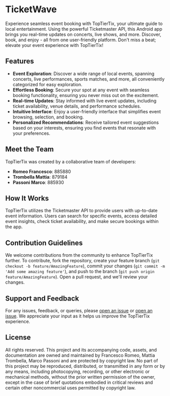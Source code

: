 # TicketWave

Experience seamless event booking with TopTierTix, your ultimate guide to local entertainment. Using the powerful Ticketmaster API, this Android app brings you real-time updates on concerts, live shows, and more. Discover, book, and enjoy - all from one user-friendly platform. Don't miss a beat; elevate your event experience with TopTierTix!

## Features

- **Event Exploration**: Discover a wide range of local events, spanning concerts, live performances, sports matches, and more, all conveniently categorized for easy exploration.
- **Effortless Booking**: Secure your spot at any event with seamless booking functionality, ensuring you never miss out on the excitement.
- **Real-time Updates**: Stay informed with live event updates, including ticket availability, venue details, and performance schedules.
- **Intuitive Interface**: Enjoy a user-friendly interface that simplifies event browsing, selection, and booking.
- **Personalized Recommendations**: Receive tailored event suggestions based on your interests, ensuring you find events that resonate with your preferences.

## Meet the Team

TopTierTix was created by a collaborative team of developers:
- **Romeo Francesco**: 885880
- **Trombella Mattia**: 879184
- **Passoni Marco**: 885930

## How It Works

TopTierTix utilizes the Ticketmaster API to provide users with up-to-date event information. Users can search for specific events, access detailed event insights, check ticket availability, and make secure bookings within the app.

## Contribution Guidelines

We welcome contributions from the community to enhance TopTierTix further. To contribute, fork the repository, create your feature branch (`git checkout -b feature/AmazingFeature`), commit your changes (`git commit -m 'Add some amazing feature'`), and push to the branch (`git push origin feature/AmazingFeature`). Open a pull request, and we'll review your changes.

## Support and Feedback

For any issues, feedback, or queries, please [open an issue](mailto:romeo.francesco.2002@gmail.com) or [open an issue](mailto:mattiatrombella02@gmail.com). We appreciate your input as it helps us improve the TopTierTix experience.

## License

All rights reserved. This project and its accompanying code, assets, and documentation are owned and maintained by Francesco Romeo, Mattia Trombella, Marco Passoni and are protected by copyright law. No part of this project may be reproduced, distributed, or transmitted in any form or by any means, including photocopying, recording, or other electronic or mechanical methods, without the prior written permission of the owner, except in the case of brief quotations embodied in critical reviews and certain other noncommercial uses permitted by copyright law.


